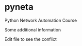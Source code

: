 # pyneta
Python Network Automation Course

Some additional information 

Edit file to see the conflict

